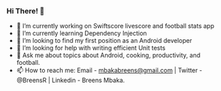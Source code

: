 ### Hi There! 👋

- 🔭 I’m currently working on Swiftscore livescore and football stats app
- 🌱 I’m currently learning Dependency Injection
- 👯 I’m looking to find my first position as an Android developer
- 🤔 I’m looking for help with writing efficient Unit tests
- 💬 Ask me about topics about Android, cooking, productivity, and football.
- 📫 How to reach me: Email - mbakabreens@gmail.com | Twitter - @BreensR | Linkedin - Breens Mbaka.

```
